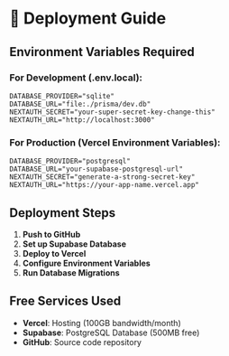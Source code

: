 # 🚀 Deployment Guide

## Environment Variables Required

### For Development (.env.local):
```
DATABASE_PROVIDER="sqlite"
DATABASE_URL="file:./prisma/dev.db"
NEXTAUTH_SECRET="your-super-secret-key-change-this"
NEXTAUTH_URL="http://localhost:3000"
```

### For Production (Vercel Environment Variables):
```
DATABASE_PROVIDER="postgresql"
DATABASE_URL="your-supabase-postgresql-url"
NEXTAUTH_SECRET="generate-a-strong-secret-key"
NEXTAUTH_URL="https://your-app-name.vercel.app"
```

## Deployment Steps

1. **Push to GitHub**
2. **Set up Supabase Database**
3. **Deploy to Vercel**
4. **Configure Environment Variables**
5. **Run Database Migrations**

## Free Services Used
- **Vercel**: Hosting (100GB bandwidth/month)
- **Supabase**: PostgreSQL Database (500MB free)
- **GitHub**: Source code repository
